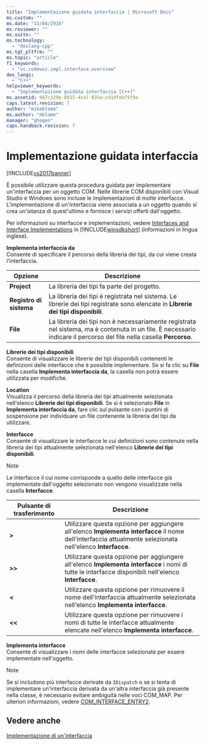 ```yaml
---
title: "Implementazione guidata interfaccia | Microsoft Docs"
ms.custom: ""
ms.date: "11/04/2016"
ms.reviewer: ""
ms.suite: ""
ms.technology: 
  - "devlang-cpp"
ms.tgt_pltfrm: ""
ms.topic: "article"
f1_keywords: 
  - "vc.codewiz.impl.interface.overview"
dev_langs: 
  - "C++"
helpviewer_keywords: 
  - "Implementazione guidata interfaccia [C++]"
ms.assetid: 947c329e-0815-4ca7-835e-c41dfeb75f9e
caps.latest.revision: 7
author: "mikeblome"
ms.author: "mblome"
manager: "ghogen"
caps.handback.revision: 7
---
```

# Implementazione guidata interfaccia
[!INCLUDE[vs2017banner](../assembler/inline/includes/vs2017banner.md)]

È possibile utilizzare questa procedura guidata per implementare un'interfaccia per un oggetto COM.  Nelle librerie COM disponibili con Visual Studio e Windows sono incluse le implementazioni di molte interfacce.  L'implementazione di un'interfaccia viene associata a un oggetto quando si crea un'istanza di quest'ultimo e fornisce i servizi offerti dall'oggetto.  
  
 Per informazioni su interfacce e implementazioni, vedere [Interfaces and Interface Implementations](http://msdn.microsoft.com/library/windows/desktop/ms694356) in [!INCLUDE[winsdkshort](../atl/reference/includes/winsdkshort_md.md)] \(informazioni in lingua inglese\).  
  
 **Implementa interfaccia da**  
 Consente di specificare il percorso della libreria dei tipi, da cui viene creata l'interfaccia.  
  
|Opzione|Descrizione|  
|-------------|-----------------|  
|**Project**|La libreria dei tipi fa parte del progetto.|  
|**Registro di sistema**|La libreria dei tipi è registrata nel sistema.  Le librerie dei tipi registrate sono elencate in **Librerie dei tipi disponibili**.|  
|**File**|La libreria dei tipi non è necessariamente registrata nel sistema, ma è contenuta in un file.  È necessario indicare il percorso del file nella casella **Percorso**.|  
  
 **Librerie dei tipi disponibili**  
 Consente di visualizzare le librerie dei tipi disponibili contenenti le definizioni delle interfacce che è possibile implementare.  Se si fa clic su **File** nella casella **Implementa interfaccia da**, la casella non potrà essere utilizzata per modifiche.  
  
 **Location**  
 Visualizza il percorso della libreria dei tipi attualmente selezionata nell'elenco **Librerie dei tipi disponibili**.  Se si è selezionato **File** in **Implementa interfaccia da**, fare clic sul pulsante con i puntini di sospensione per individuare un file contenente la libreria dei tipi da utilizzare.  
  
 **Interfacce**  
 Consente di visualizzare le interfacce le cui definizioni sono contenute nella libreria dei tipi attualmente selezionata nell'elenco **Librerie dei tipi disponibili**.  
  
> [!NOTE]
>  Le interfacce il cui nome corrisponde a quello delle interfacce già implementate dall'oggetto selezionato non vengono visualizzate nella casella **Interfacce**.  
  
|Pulsante di trasferimento|Descrizione|  
|-------------------------------|-----------------|  
|**\>**|Utilizzare questa opzione per aggiungere all'elenco **Implementa interfacce** il nome dell'interfaccia attualmente selezionata nell'elenco **Interfacce**.|  
|**\>\>**|Utilizzare questa opzione per aggiungere all'elenco **Implementa interfacce** i nomi di tutte le interfacce disponibili nell'elenco **Interfacce**.|  
|**\<**|Utilizzare questa opzione per rimuovere il nome dell'interfaccia attualmente selezionata nell'elenco **Implementa interfacce**.|  
|**\<\<**|Utilizzare questa opzione per rimuovere i nomi di tutte le interfacce attualmente elencate nell'elenco **Implementa interfacce**.|  
  
 **Implementa interfacce**  
 Consente di visualizzare i nomi delle interfacce selezionate per essere implementate nell'oggetto.  
  
> [!NOTE]
>  Se si includono più interfacce derivate da `IDispatch` o se si tenta di implementare un'interfaccia derivata da un'altra interfaccia già presente nella classe, è necessario evitare ambiguità nelle voci COM\_MAP.  Per ulteriori informazioni, vedere [COM\_INTERFACE\_ENTRY2](../Topic/COM_INTERFACE_ENTRY2.md).  
  
## Vedere anche  
 [Implementazione di un'interfaccia](../ide/implementing-an-interface-visual-cpp.md)